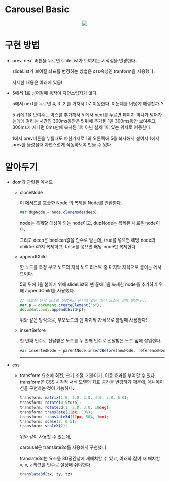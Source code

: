 # Carousel Basic

<p align="center">
  <img src="https://media.vlpt.us/images/dolarge/post/60248863-7ee1-430a-95e2-73f341976205/ezgif.com-gif-maker%20(13).gif" />
  </p>

# 구현 방법
- prev, next 버튼을 누르면 slideList가 보여지는 시작점을 변경한다.

  slideList가 보여질 좌표를 변경하는 방법은 css속성인 tranform을 사용했다. 
  
  자세한 내용은 아래에 있음!


- 5에서 1로 넘어갈때 동작이 자연스럽지가 않다.

  5에서 next를 누르면 4, 3 ,2 를 거쳐서 1로 이동한다.
  이문제를 어떻게 해결할까..?

  5 뒤에 1을 보여주는 박스를 추가해서
  5 에서 next를 누르면 페이지 하나가 넘어가는데에 걸리는 시간인 300ms동안은 5 뒤에 추가된 1을 
  300ms동안 보여주고,
  300ms가 지나면 0ms만에 복사된 1이 아닌 실제 1이 있는 위치로 이동한다.

  1에서 prev버튼을 누를때도 마찬가지로 1의 오른쪽에 5를 복사해서 붙여서 
  1에서 prev를 눌렀을때 자연스럽게 작동하도록 만들 수 있다.


# 알아두기
- dom과 관련된 메서드 
  - cloneNode
    
    이 메서드를 호출한 Node 의 복제된 Node를 반환한다.
    ```js
    var dupNode = node.cloneNode(deep);
    ```
    node는 복제할 대상이 되는 node이고, dupNode는 복제된 새로운 node이다. 

    그리고 deep은 boolean값을 인수로 받는데, true를 넣으면 해당 node의 children까지 복제하고, false를 넣으면 해당 node만 복제한다
  
  - appendChild
    
    한 노드를 특정 부모 노드의 자식 노드 리스트 중 마지막 자식으로 붙이는 메서드이다.
     
     5의 뒤에 1을 붙이기 위해 slideList의 맨 끝에 1을 복제한 node를 추가하기 위해 appendChild를 사용했다.
    ```js
    // 새로운 단락 요소를 생성하고 문서에 있는 바디 요소의 끝에 붙입니다.
    var p = document.createElement("p");
    document.body.appendChild(p);
    ```
    위와 같은 방식으로, 부모노드의 맨 마지막 자식으로 붙일때 사용한다!
    
  - insertBefore
    
    첫 번째 인수로 전달받은 노드를 두 번째 인수로 전달받은 노드 앞에 삽입한다.
    ```js
    var insertedNode = parentNode.insertBefore(newNode, referenceNode);
    ```
    ----
- css
  - transform
      요소에 회전, 크기 조절, 기울이기, 이동 효과를 부여할 수 있다.
      transform은 CSS 시각적 서식 모델의 좌표 공간을 변경하기 때문에, 애니메이션을 구현하는 것이 가능하다. 
      ```js
      transform: matrix(1.0, 2.0, 3.0, 4.0, 5.0, 6.0);
      transform: rotate(0.5turn);
      transform: rotate3d(1, 2.0, 3.0, 10deg);
      transform: translate(12px, 50%);
      transform: translate3d(12px, 50%, 3em);
      transform: scale(2, 0.5);
      transform: scaleX(2);
      ```
      위와 같이 사용할 수 있는데, 
      
      carousel은 translate3d를 사용해서 구현했다.
      
      translate3d는 요소를 3D공간상에 재배치할 수 있고,
      아래와 같이 재 배치할 x, y, z 좌표를 인수로 설정해 줘야한다.
      
      ```js
      translate3d(tx, ty, tz)
      ```
